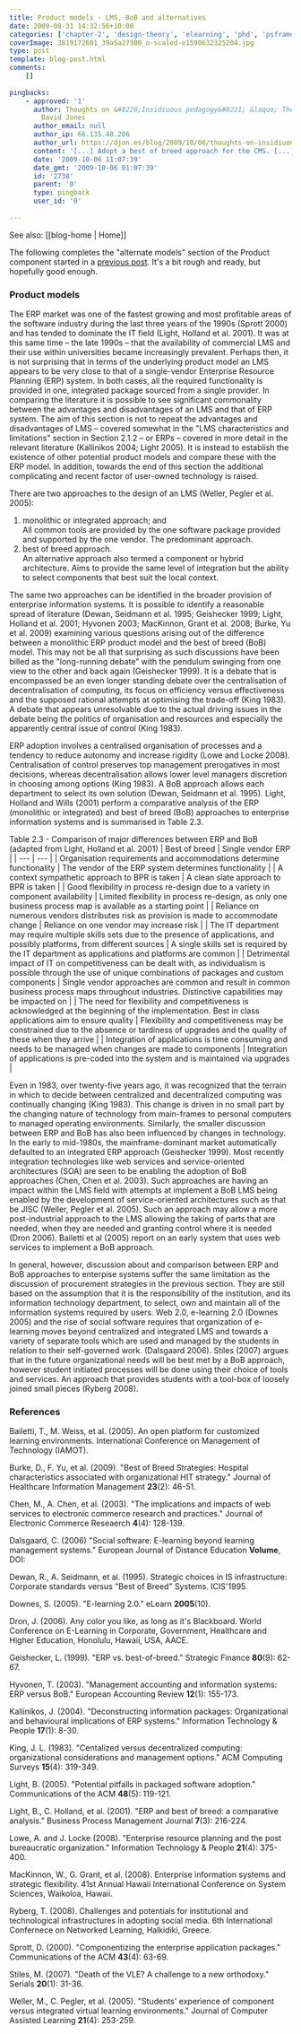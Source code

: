 ```yaml
---
title: Product models - LMS, BoB and alternatives
date: 2009-08-31 14:32:56+10:00
categories: ['chapter-2', 'design-theory', 'elearning', 'phd', 'psframework', 'thesis']
coverImage: 3819172601_39a5a27300_o-scaled-e1590632325204.jpg
type: post
template: blog-post.html
comments:
    []
    
pingbacks:
    - approved: '1'
      author: Thoughts on &#8220;Insidiuous pedagogy&#8221; &laquo; The Weblog of (a)
        David Jones
      author_email: null
      author_ip: 66.135.48.206
      author_url: https://djon.es/blog/2009/10/06/thoughts-on-insidiuous-pedagogy/
      content: '[...] Adopt a best of breed approach for the CMS. [...]'
      date: '2009-10-06 11:07:39'
      date_gmt: '2009-10-06 01:07:39'
      id: '2738'
      parent: '0'
      type: pingback
      user_id: '0'
    
---
```


See also: [[blog-home | Home]]

The following completes the "alternate models" section of the Product component started in a [previous post](/blog2/2009/08/31/procurement-and-software-alternate-models-for-e-learning/). It's a bit rough and ready, but hopefully good enough.

### Product models

The ERP market was one of the fastest growing and most profitable areas of the software industry during the last three years of the 1990s (Sprott 2000) and has tended to dominate the IT field (Light, Holland et al. 2001). It was at this same time – the late 1990s – that the availability of commercial LMS and their use within universities became increasingly prevalent. Perhaps then, it is not surprising that in terms of the underlying product model an LMS appears to be very close to that of a single-vendor Enterprise Resource Planning (ERP) system. In both cases, all the required functionality is provided in one, integrated package sourced from a single provider. In comparing the literature it is possible to see significant commonality between the advantages and disadvantages of an LMS and that of ERP system. The aim of this section is not to repeat the advantages and disadvantages of LMS – covered somewhat in the "LMS characteristics and limitations" section in Section 2.1.2 – or ERPs – covered in more detail in the relevant literature (Kallinikos 2004; Light 2005). It is instead to establish the existence of other potential product models and compare these with the ERP model. In addition, towards the end of this section the additional complicating and recent factor of user-owned technology is raised.

There are two approaches to the design of an LMS (Weller, Pegler et al. 2005):

1. monolithic or integrated approach; and  
    All common tools are provided by the one software package provided and supported by the one vendor. The predominant approach.
2. best of breed approach.  
    An alternative approach also termed a component or hybrid architecture. Aims to provide the same level of integration but the ability to select components that best suit the local context.

The same two approaches can be identified in the broader provision of enterprise information systems. It is possible to identify a reasonable spread of literature (Dewan, Seidmann et al. 1995; Geishecker 1999; Light, Holland et al. 2001; Hyvonen 2003; MacKinnon, Grant et al. 2008; Burke, Yu et al. 2009) examining various questions arising out of the difference between a monolithic ERP product model and the best of breed (BoB) model. This may not be all that surprising as such discussions have been billed as the "long-running debate" with the pendulum swinging from one view to the other and back again (Geishecker 1999). It is a debate that is encompassed be an even longer standing debate over the centralisation of decentralisation of computing, its focus on efficiency versus effectiveness and the supposed rational attempts at optimising the trade-off (King 1983). A debate that appears unresolvable due to the actual driving issues in the debate being the politics of organisation and resources and especially the apparently central issue of control (King 1983).

ERP adoption involves a centralised organisation of processes and a tendency to reduce autonomy and increase rigidity (Lowe and Locke 2008). Centralisation of control preserves top management prerogatives in most decisions, whereas decentralisation allows lower level managers discretion in choosing among options (King 1983). A BoB approach allows each department to select its own solution (Dewan, Seidmann et al. 1995). Light, Holland and Wills (2001) perform a comparative analysis of the ERP (monolithic or integrated) and best of breed (BoB) approaches to enterprise information systems and is summarised in Table 2.3.

Table 2.3 - Comparison of major differences between ERP and BoB (adapted from Light, Holland et al. 2001)
| Best of breed | Single vendor ERP |
| --- | --- |
| Organisation requirements and accommodations determine functionality | The vendor of the ERP system determines functionality |
| A context sympathetic approach to BPR is taken | A clean slate approach to BPR is taken |
| Good flexibility in process re-design due to a variety in component availability | Limited flexibility in process re-design, as only one business process map is available as a starting point |
| Reliance on numerous vendors distributes risk as provision is made to accommodate change | Reliance on one vendor may increase risk |
| The IT department may require multiple skills sets due to the presence of applications, and possibly platforms, from different sources | A single skills set is required by the IT department as applications and platforms are common |
| Detrimental impact of IT on competitiveness can be dealt with, as individualism is possible through the use of unique combinations of packages and custom components | Single vendor approaches are common and result in common business process maps throughout industries. Distinctive capabilities may be impacted on |
| The need for flexibility and competitiveness is acknowledged at the beginning of the implementation. Best in class applications aim to ensure quality | Flexibility and competitiveness may be constrained due to the absence or tardiness of upgrades and the quality of these when they arrive |
| Integration of applications is time consuming and needs to be managed when changes are made to components | Integration of applications is pre-coded into the system and is maintained via upgrades |

Even in 1983, over twenty-five years ago, it was recognized that the terrain in which to decide between centralized and decentralized computing was continually changing (King 1983). This change is driven in no small part by the changing nature of technology from main-frames to personal computers to managed operating environments. Similarly, the smaller discussion between ERP and BoB has also been influenced by changes in technology. In the early to mid-1980s, the mainframe-dominant market automatically defaulted to an integrated ERP approach (Geishecker 1999). Most recently integration technologies like web services and service-oriented architectures (SOA) are seen to be enabling the adoption of BoB approaches (Chen, Chen et al. 2003). Such approaches are having an impact within the LMS field with attempts at implement a BoB LMS being enabled by the development of service-oriented architectures such as that be JISC (Weller, Pegler et al. 2005). Such an approach may allow a more post-industrial approach to the LMS allowing the taking of parts that are needed, when they are needed and granting control where it is needed (Dron 2006). Bailetti et al (2005) report on an early system that uses web services to implement a BoB approach.

In general, however, discussion about and comparison between ERP and BoB approaches to enterpise systems suffer the same limitation as the discussion of procurement strategies in the previous section. They are still based on the assumption that it is the responsibility of the institution, and its information technology department, to select, own and maintain all of the information systems required by users. Web 2.0, e-learning 2.0 (Downes 2005) and the rise of social software requires that organization of e-learning moves beyond centralized and integrated LMS and towards a variety of separate tools which are used and managed by the students in relation to their self-governed work. (Dalsgaard 2006). Stiles (2007) argues that in the future organizational needs will be best met by a BoB approach, however student initiated processes will be done using their choice of tools and services. An approach that provides students with a tool-box of loosely joined small pieces (Ryberg 2008).

### References

Bailetti, T., M. Weiss, et al. (2005). An open platform for customized learning environments. International Conference on Management of Technology (IAMOT).

Burke, D., F. Yu, et al. (2009). "Best of Breed Strategies: Hospital characteristics associated with organizational HIT strategy." Journal of Healthcare Information Management **23**(2): 46-51.

Chen, M., A. Chen, et al. (2003). "The implications and impacts of web services to electronic commerce research and practices." Journal of Electronic Commerce Reseaerch **4**(4): 128-139.

Dalsgaard, C. (2006) "Social software: E-learning beyond learning management systems." European Journal of Distance Education **Volume**,  DOI:

Dewan, R., A. Seidmann, et al. (1995). Strategic choices in IS infrastructure: Corporate standards versus "Best of Breed" Systems. ICIS'1995.

Downes, S. (2005). "E-learning 2.0." eLearn **2005**(10).

Dron, J. (2006). Any color you like, as long as it's Blackboard. World Conference on E-Learning in Corporate, Government, Healthcare and Higher Education, Honolulu, Hawaii, USA, AACE.

Geishecker, L. (1999). "ERP vs. best-of-breed." Strategic Finance **80**(9): 62-67.

Hyvonen, T. (2003). "Management accounting and information systems: ERP versus BoB." European Accounting Review **12**(1): 155-173.

Kallinikos, J. (2004). "Deconstructing information packages: Organizational and behavioural implications of ERP systems." Information Technology & People **17**(1): 8-30.

King, J. L. (1983). "Centalized versus decentralized computing: organizational considerations and management options." ACM Computing Surveys **15**(4): 319-349.

Light, B. (2005). "Potential pitfalls in packaged software adoption." Communications of the ACM **48**(5): 119-121.

Light, B., C. Holland, et al. (2001). "ERP and best of breed: a comparative analysis." Business Process Management Journal **7**(3): 216-224.

Lowe, A. and J. Locke (2008). "Enterprise resource planning and the post bureaucratic organization." Information Technology & People **21**(4): 375-400.

MacKinnon, W., G. Grant, et al. (2008). Enterprise information systems and strategic flexibility. 41st Annual Hawaii International Conference on System Sciences, Waikoloa, Hawaii.

Ryberg, T. (2008). Challenges and potentials for institutional and technological infrastructures in adopting social media. 6th International Confernece on Networked Learning, Halkidiki, Greece.

Sprott, D. (2000). "Componentizing the enterprise application packages." Communications of the ACM **43**(4): 63-69.

Stiles, M. (2007). "Death of the VLE? A challenge to a new orthodoxy." Serials **20**(1): 31-36.

Weller, M., C. Pegler, et al. (2005). "Students' experience of component versus integrated virtual learning environments." Journal of Computer Assisted Learning **21**(4): 253-259.